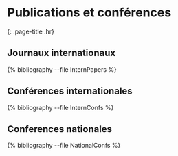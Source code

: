 # Publications et conférences
{: .page-title .hr}


## Journaux internationaux

{% bibliography --file InternPapers %}

## Conférences internationales

{% bibliography --file InternConfs %}

## Conferences nationales

{% bibliography --file NationalConfs %}
